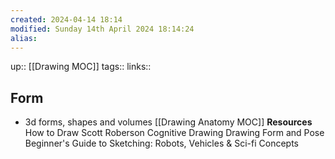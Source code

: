 ```yaml
---
created: 2024-04-14 18:14 
modified: Sunday 14th April 2024 18:14:24
alias: 
---
```

up::  [[Drawing MOC]]
tags:: 
links::
## Form

- 3d forms, shapes and volumes
	[[Drawing Anatomy MOC]]
**Resources**
	How to Draw Scott Roberson
	Cognitive Drawing
	Drawing Form and Pose
	Beginner's Guide to Sketching: Robots, Vehicles & Sci-fi Concepts